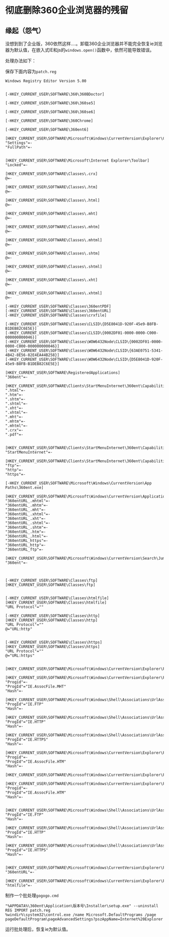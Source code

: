 [comment]: # (Copyright 2022 github.com/liantian-cn)

[comment]: # (Released under Attribution-NonCommercial-ShareAlike 4.0 International)

[comment]: # (email liantian.me+code@gmail.com)

# 彻底删除360企业浏览器的残留


## 缘起（怨气）

没想到到了企业版，360依然这样....。卸载360企业浏览器并不能完全恢复ie浏览器为默认值，在嵌入式IE和js的`windows.open()`函数中，依然可能导致错误。

处理办法如下：

保存下面内容为`patch.reg`

    Windows Registry Editor Version 5.00


    [-HKEY_CURRENT_USER\SOFTWARE\360\360BDoctor]

    [-HKEY_CURRENT_USER\SOFTWARE\360\360se5]

    [-HKEY_CURRENT_USER\SOFTWARE\360\360se6]

    [-HKEY_CURRENT_USER\SOFTWARE\360Chrome]

    [-HKEY_CURRENT_USER\SOFTWARE\360ent6]

    [HKEY_CURRENT_USER\SOFTWARE\Microsoft\Windows\CurrentVersion\Explorer\CabinetState]
    "Settings"=-
    "FullPath"=-


    [HKEY_CURRENT_USER\SOFTWARE\Microsoft\Internet Explorer\Toolbar]
    "Locked"=-

    [HKEY_CURRENT_USER\SOFTWARE\Classes\.crx]
    @=-

    [HKEY_CURRENT_USER\SOFTWARE\Classes\.htm]
    @=-

    [HKEY_CURRENT_USER\SOFTWARE\Classes\.html]
    @=-

    [HKEY_CURRENT_USER\SOFTWARE\Classes\.mht]
    @=-

    [HKEY_CURRENT_USER\SOFTWARE\Classes\.mhtm]
    @=-

    [HKEY_CURRENT_USER\SOFTWARE\Classes\.mhtml]
    @=-

    [HKEY_CURRENT_USER\SOFTWARE\Classes\.shtm]
    @=-

    [HKEY_CURRENT_USER\SOFTWARE\Classes\.shtml]
    @=-

    [HKEY_CURRENT_USER\SOFTWARE\Classes\.xht]
    @=-

    [HKEY_CURRENT_USER\SOFTWARE\Classes\.xhtml]
    @=-

    [-HKEY_CURRENT_USER\SOFTWARE\Classes\360entPDF]
    [-HKEY_CURRENT_USER\SOFTWARE\Classes\360entURL]
    [-HKEY_CURRENT_USER\SOFTWARE\Classes\crxfile]

    [-HKEY_CURRENT_USER\SOFTWARE\Classes\CLSID\{D5E8041D-920F-45e9-B8FB-B1DEB82C6E5E}]
    [-HKEY_CURRENT_USER\SOFTWARE\Classes\CLSID\{0002DF01-0000-0000-C000-000000000046}]
    [-HKEY_CURRENT_USER\SOFTWARE\Classes\WOW6432Node\CLSID\{0002DF01-0000-0000-C000-000000000046}]
    [-HKEY_CURRENT_USER\SOFTWARE\Classes\WOW6432Node\CLSID\{63AE0751-5341-4B42-8E56-82E4EA44B258}]
    [-HKEY_CURRENT_USER\SOFTWARE\Classes\WOW6432Node\CLSID\{D5E8041D-920F-45e9-B8FB-B1DEB82C6E5E}]

    [HKEY_CURRENT_USER\SOFTWARE\RegisteredApplications]
    "360ent"=-

    [HKEY_CURRENT_USER\SOFTWARE\Clients\StartMenuInternet\360ent\Capabilities\FileAssociations]
    ".html"=-
    ".htm"=-
    ".shtm"=-
    ".shtml"=-
    ".xht"=-
    ".xhtml"=-
    ".mht"=-
    ".mhtm"=-
    ".mhtml"=-
    ".crx"=-
    ".pdf"=-


    [HKEY_CURRENT_USER\SOFTWARE\Clients\StartMenuInternet\360ent\Capabilities\StartMenu]
    "StartMenuInternet"=-

    [HKEY_CURRENT_USER\SOFTWARE\Clients\StartMenuInternet\360ent\Capabilities\URLAssociations]
    "ftp"=-
    "http"=-
    "https"=-

    [-HKEY_CURRENT_USER\SOFTWARE\Microsoft\Windows\CurrentVersion\App Paths\360ent.exe]

    [HKEY_CURRENT_USER\SOFTWARE\Microsoft\Windows\CurrentVersion\ApplicationAssociationToasts]
    "360entURL_.mhtml"=-
    "360entURL_.mhtm"=-
    "360entURL_.mht"=-
    "360entURL_.xhtml"=-
    "360entURL_.xht"=-
    "360entURL_.shtml"=-
    "360entURL_.shtm"=-
    "360entURL_.htm"=-
    "360entURL_.html"=-
    "360entURL_https"=-
    "360entURL_http"=-
    "360entURL_ftp"=-

    [HKEY_CURRENT_USER\SOFTWARE\Microsoft\Windows\CurrentVersion\Search\JumplistData]
    "360ent"=-



    [-HKEY_CURRENT_USER\SOFTWARE\Classes\ftp]
    [HKEY_CURRENT_USER\SOFTWARE\Classes\ftp]


    [-HKEY_CURRENT_USER\SOFTWARE\Classes\htmlfile]
    [HKEY_CURRENT_USER\SOFTWARE\Classes\htmlfile]
    "URL Protocol"=""

    [-HKEY_CURRENT_USER\SOFTWARE\Classes\http]
    [HKEY_CURRENT_USER\SOFTWARE\Classes\http]
    "URL Protocol"=""
    @="URL:http"


    [-HKEY_CURRENT_USER\SOFTWARE\Classes\https]
    [HKEY_CURRENT_USER\SOFTWARE\Classes\https]
    "URL Protocol"=""
    @="URL:https"


    [HKEY_CURRENT_USER\SOFTWARE\Microsoft\Windows\CurrentVersion\Explorer\FileExts\.mhtm]

    [HKEY_CURRENT_USER\SOFTWARE\Microsoft\Windows\CurrentVersion\Explorer\FileExts\.mhtm\UserChoice]
    "Progid"=-
    "ProgId"="IE.AssocFile.MHT"
    "Hash"=-

    [HKEY_CURRENT_USER\SOFTWARE\Microsoft\Windows\Shell\Associations\UrlAssociations\FTP\UserChoice]
    "ProgId"="IE.FTP"
    "Hash"=-

    [HKEY_CURRENT_USER\SOFTWARE\Microsoft\Windows\Shell\Associations\UrlAssociations\http\UserChoice]
    "ProgId"="IE.HTTP"
    "Hash"=-

    [HKEY_CURRENT_USER\SOFTWARE\Microsoft\Windows\Shell\Associations\UrlAssociations\https\UserChoice]
    "ProgId"="IE.HTTPS"
    "Hash"=-

    [HKEY_CURRENT_USER\SOFTWARE\Microsoft\Windows\CurrentVersion\Explorer\FileExts\.shtm\UserChoice]
    "Progid"=-
    "ProgId"="IE.AssocFile.HTM"
    "Hash"=-

    [HKEY_CURRENT_USER\SOFTWARE\Microsoft\Windows\CurrentVersion\Explorer\FileExts\.shtml]

    [HKEY_CURRENT_USER\SOFTWARE\Microsoft\Windows\CurrentVersion\Explorer\FileExts\.shtml\UserChoice]
    "Progid"=-
    "ProgId"="IE.AssocFile.HTM"
    "Hash"=-


    [HKEY_CURRENT_USER\SOFTWARE\Microsoft\Windows\Shell\Associations\UrlAssociations\FTP\UserChoice]
    "ProgId"="IE.FTP"
    "Hash"=-

    [HKEY_CURRENT_USER\SOFTWARE\Microsoft\Windows\Shell\Associations\UrlAssociations\http\UserChoice]
    "ProgId"="IE.HTTP"
    "Hash"=-

    [HKEY_CURRENT_USER\SOFTWARE\Microsoft\Windows\Shell\Associations\UrlAssociations\https\UserChoice]
    "ProgId"="IE.HTTPS"
    "Hash"=-


    [HKEY_CURRENT_USER\SOFTWARE\Microsoft\Windows\CurrentVersion\Explorer\FileExts\.htm\OpenWithProgids]
    "360entURL"=-

    [HKEY_CURRENT_USER\SOFTWARE\Microsoft\Windows\CurrentVersion\Explorer\FileExts\.html\OpenWithProgids]
    "htmlfile"=-

制作一个批处理`gogogo.cmd`

    "%APPDATA%\360ent\Application\版本号\Installer\setup.exe" --uninstall
    REG IMPORT patch.reg
    %windir%\system32\control.exe /name Microsoft.DefaultPrograms /page pageDefaultProgram\pageAdvancedSettings?pszAppName=Internet%20Explorer

运行批处理后，恢复ie为默认值。
